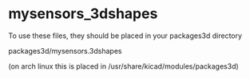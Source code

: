 # mysensors_3dshapes

To use these files, they should be placed in your packages3d directory

packages3d/mysensors.3dshapes

(on arch linux this is placed in /usr/share/kicad/modules/packages3d)

